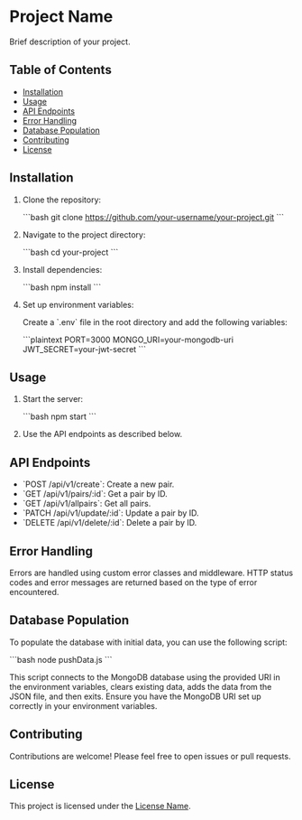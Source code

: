 # Project Name

Brief description of your project.

## Table of Contents

- [Installation](#installation)
- [Usage](#usage)
- [API Endpoints](#api-endpoints)
- [Error Handling](#error-handling)
- [Database Population](#database-population)
- [Contributing](#contributing)
- [License](#license)

## Installation

1. Clone the repository:

   \`\`\`bash
   git clone https://github.com/your-username/your-project.git
   \`\`\`

2. Navigate to the project directory:

   \`\`\`bash
   cd your-project
   \`\`\`

3. Install dependencies:

   \`\`\`bash
   npm install
   \`\`\`

4. Set up environment variables:

   Create a \`.env\` file in the root directory and add the following variables:

   \`\`\`plaintext
   PORT=3000
   MONGO_URI=your-mongodb-uri
   JWT_SECRET=your-jwt-secret
   \`\`\`

## Usage

1. Start the server:

   \`\`\`bash
   npm start
   \`\`\`

2. Use the API endpoints as described below.

## API Endpoints

- \`POST /api/v1/create\`: Create a new pair.
- \`GET /api/v1/pairs/:id\`: Get a pair by ID.
- \`GET /api/v1/allpairs\`: Get all pairs.
- \`PATCH /api/v1/update/:id\`: Update a pair by ID.
- \`DELETE /api/v1/delete/:id\`: Delete a pair by ID.

## Error Handling

Errors are handled using custom error classes and middleware. HTTP status codes and error messages are returned based on the type of error encountered.

## Database Population

To populate the database with initial data, you can use the following script:

\`\`\`bash
node pushData.js
\`\`\`

This script connects to the MongoDB database using the provided URI in the environment variables, clears existing data, adds the data from the JSON file, and then exits. Ensure you have the MongoDB URI set up correctly in your environment variables.

## Contributing

Contributions are welcome! Please feel free to open issues or pull requests.

## License

This project is licensed under the [License Name](LICENSE).
